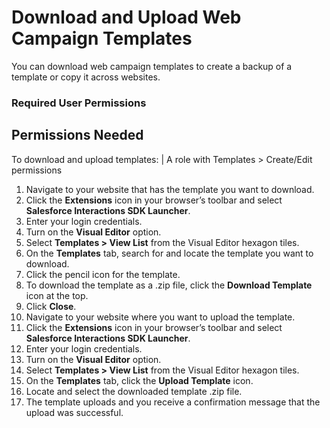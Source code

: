 

# Download and Upload Web Campaign Templates

You can download web campaign templates to create a backup of a template or
copy it across websites.

### Required User Permissions

Permissions Needed  
---  
To download and upload templates: | A role with Templates > Create/Edit permissions  
  
  1. Navigate to your website that has the template you want to download.
  2. Click the **Extensions** icon in your browser’s toolbar and select **Salesforce Interactions SDK Launcher**.
  3. Enter your login credentials.
  4. Turn on the **Visual Editor** option.
  5. Select **Templates > View List** from the Visual Editor hexagon tiles.
  6. On the **Templates** tab, search for and locate the template you want to download.
  7. Click the pencil icon for the template.
  8. To download the template as a .zip file, click the **Download Template** icon at the top.
  9. Click **Close**.
  10. Navigate to your website where you want to upload the template.
  11. Click the **Extensions** icon in your browser’s toolbar and select **Salesforce Interactions SDK Launcher**.
  12. Enter your login credentials.
  13. Turn on the **Visual Editor** option.
  14. Select **Templates > View List** from the Visual Editor hexagon tiles.
  15. On the **Templates** tab, click the **Upload Template** icon.
  16. Locate and select the downloaded template .zip file.
  17. The template uploads and you receive a confirmation message that the upload was successful.


